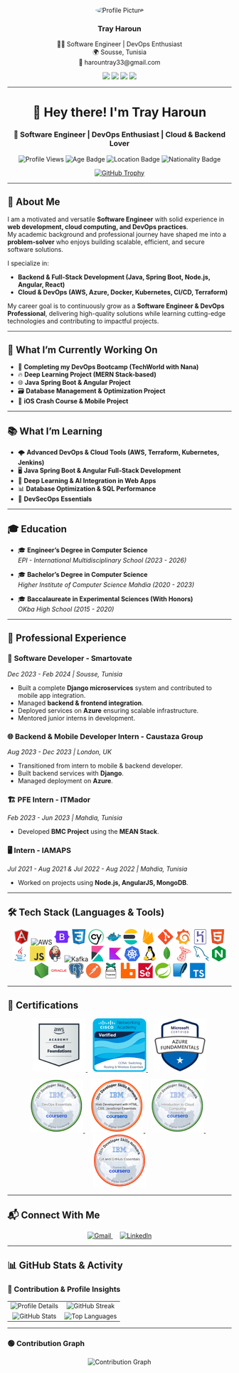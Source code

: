 <p align="center">
  <img src="https://avatars.githubusercontent.com/u/#77052744" width="150" height="150" alt="Profile Picture" style="border-radius: 50%;" />
</p>

<h3 align="center">Tray Haroun</h3>
<p align="center">
  🧑‍💻 Software Engineer | DevOps Enthusiast  
  <br />
  🌍 Sousse, Tunisia  
  <br />
  📩 harountray33@gmail.com  
</p>

<p align="center">
  <a href="mailto:harountray33@gmail.com"><img src="https://img.shields.io/badge/Email-D14836?style=for-the-badge&logo=gmail&logoColor=white"/></a>
  <a href="https://www.linkedin.com/in/tray-haroun-4627a51b9" target="_blank"><img src="https://img.shields.io/badge/LinkedIn-0A66C2?style=for-the-badge&logo=linkedin&logoColor=white"/></a>
  <a href="https://github.com/Haroun2021" target="_blank"><img src="https://img.shields.io/badge/GitHub-181717?style=for-the-badge&logo=github&logoColor=white"/></a>
  <a href="https://leetcode.com/Haroun2021/" target="_blank"><img src="https://img.shields.io/badge/LeetCode-FFA116?style=for-the-badge&logo=leetcode&logoColor=black"/></a>
</p>

---

<h1 align="center">👋 Hey there! I'm Tray Haroun</h1>
<h3 align="center">🚀 Software Engineer | DevOps Enthusiast | Cloud & Backend Lover</h3>

<p align="center">
  <img src="https://komarev.com/ghpvc/?username=haroun2021&label=Profile%20views&color=0e75b6&style=flat" alt="Profile Views" />
  <img src="https://img.shields.io/badge/Age-24-blue" alt="Age Badge" />
  <img src="https://img.shields.io/badge/Location-Mahdia,%20Tunisia-blue" alt="Location Badge" />
  <img src="https://img.shields.io/badge/Nationality-Tunisian-red" alt="Nationality Badge" />
</p>

<p align="center">
  <a href="https://github.com/Haroun2021">
    <img src="https://github-profile-trophy.vercel.app/?username=Haroun2021&theme=flat&no-frame=true&column=7&margin-w=5" alt="GitHub Trophy" />
  </a>
</p>

---

## 🌟 About Me

I am a motivated and versatile **Software Engineer** with solid experience in **web development, cloud computing, and DevOps practices**.  
My academic background and professional journey have shaped me into a **problem-solver** who enjoys building scalable, efficient, and secure software solutions.

I specialize in:
- **Backend & Full-Stack Development (Java, Spring Boot, Node.js, Angular, React)**
- **Cloud & DevOps (AWS, Azure, Docker, Kubernetes, CI/CD, Terraform)**

My career goal is to continuously grow as a **Software Engineer & DevOps Professional**, delivering high-quality solutions while learning cutting-edge technologies and contributing to impactful projects.

---

## 🎯 What I’m Currently Working On

- 🚀 **Completing my DevOps Bootcamp (TechWorld with Nana)**
- 🔥 **Deep Learning Project (MERN Stack-based)**
- 🌐 **Java Spring Boot & Angular Project**
- 🗃️ **Database Management & Optimization Project**
- 📱 **iOS Crash Course & Mobile Project**

---

## 📚 What I’m Learning

- 🌩️ **Advanced DevOps & Cloud Tools (AWS, Terraform, Kubernetes, Jenkins)**
- 🖥️ **Java Spring Boot & Angular Full-Stack Development**
- 🧠 **Deep Learning & AI Integration in Web Apps**
- 📊 **Database Optimization & SQL Performance**
- 🔐 **DevSecOps Essentials**

---

## 🎓 Education

- 🎓 **Engineer’s Degree in Computer Science**  
  *EPI - International Multidisciplinary School (2023 - 2026)*

- 🎓 **Bachelor’s Degree in Computer Science**  
  *Higher Institute of Computer Science Mahdia (2020 - 2023)*

- 🎓 **Baccalaureate in Experimental Sciences (With Honors)**  
  *OKba High School (2015 - 2020)*

---

## 💼 Professional Experience

### 🚀 **Software Developer - Smartovate**
*Dec 2023 - Feb 2024 | Sousse, Tunisia*
- Built a complete **Django microservices** system and contributed to mobile app integration.
- Managed **backend & frontend integration**.
- Deployed services on **Azure** ensuring scalable infrastructure.
- Mentored junior interns in development.

### 🌐 **Backend & Mobile Developer Intern - Caustaza Group**
*Aug 2023 - Dec 2023 | London, UK*
- Transitioned from intern to mobile & backend developer.
- Built backend services with **Django**.
- Managed deployment on **Azure**.

### 🏗️ **PFE Intern - ITMador**
*Feb 2023 - Jun 2023 | Mahdia, Tunisia*
- Developed **BMC Project** using the **MEAN Stack**.

### 🖥️ **Intern - IAMAPS**
*Jul 2021 - Aug 2021 & Jul 2022 - Aug 2022 | Mahdia, Tunisia*
- Worked on projects using **Node.js, AngularJS, MongoDB**.

---

## 🛠️ Tech Stack (Languages & Tools)

<p align="center">
  <!-- Languages -->
  <img src="https://raw.githubusercontent.com/devicons/devicon/master/icons/angularjs/angularjs-original.svg" alt="Angular" width="35" />
  <img src="https://raw.githubusercontent.com/devicons/devicon/master/icons/aws/aws-original.svg" alt="AWS" width="35" />
  <img src="https://raw.githubusercontent.com/devicons/devicon/master/icons/bootstrap/bootstrap-plain.svg" alt="Bootstrap" width="35" />
  <img src="https://raw.githubusercontent.com/devicons/devicon/master/icons/css3/css3-original.svg" alt="CSS3" width="35" />
  <img src="https://raw.githubusercontent.com/devicons/devicon/master/icons/cypressio/cypressio-original.svg" alt="Cypress" width="35" />
  <img src="https://raw.githubusercontent.com/devicons/devicon/master/icons/docker/docker-original.svg" alt="Docker" width="35" />
  <img src="https://raw.githubusercontent.com/devicons/devicon/master/icons/elasticsearch/elasticsearch-original.svg" alt="Elasticsearch" width="35" />
  <img src="https://raw.githubusercontent.com/devicons/devicon/master/icons/firebase/firebase-plain.svg" alt="Firebase" width="35" />
  <img src="https://raw.githubusercontent.com/devicons/devicon/master/icons/git/git-original.svg" alt="Git" width="35" />
  <img src="https://raw.githubusercontent.com/devicons/devicon/master/icons/grafana/grafana-original.svg" alt="Grafana" width="35" />
  <img src="https://raw.githubusercontent.com/devicons/devicon/master/icons/heroku/heroku-original.svg" alt="Heroku" width="35" />
  <img src="https://raw.githubusercontent.com/devicons/devicon/master/icons/html5/html5-original.svg" alt="HTML5" width="35" />
  <img src="https://raw.githubusercontent.com/devicons/devicon/master/icons/java/java-original.svg" alt="Java" width="35" />
  <img src="https://raw.githubusercontent.com/devicons/devicon/master/icons/javascript/javascript-original.svg" alt="JavaScript" width="35" />
  <img src="https://raw.githubusercontent.com/devicons/devicon/master/icons/jenkins/jenkins-original.svg" alt="Jenkins" width="35" />
  <img src="https://raw.githubusercontent.com/devicons/devicon/master/icons/kafka/kafka-original.svg" alt="Kafka" width="35" />
  <img src="https://raw.githubusercontent.com/devicons/devicon/master/icons/kibana/kibana-original.svg" alt="Kibana" width="35" />
  <img src="https://raw.githubusercontent.com/devicons/devicon/master/icons/kotlin/kotlin-original.svg" alt="Kotlin" width="35" />
  <img src="https://raw.githubusercontent.com/devicons/devicon/master/icons/kubernetes/kubernetes-plain.svg" alt="Kubernetes" width="35" />
  <img src="https://raw.githubusercontent.com/devicons/devicon/master/icons/linux/linux-original.svg" alt="Linux" width="35" />
  <img src="https://raw.githubusercontent.com/devicons/devicon/master/icons/mongodb/mongodb-original.svg" alt="MongoDB" width="35" />
  <img src="https://raw.githubusercontent.com/devicons/devicon/master/icons/microsoftsqlserver/microsoftsqlserver-plain.svg" alt="SQL Server" width="35" />
  <img src="https://raw.githubusercontent.com/devicons/devicon/master/icons/mysql/mysql-original.svg" alt="MySQL" width="35" />
  <img src="https://raw.githubusercontent.com/devicons/devicon/master/icons/nginx/nginx-original.svg" alt="Nginx" width="35" />
  <img src="https://raw.githubusercontent.com/devicons/devicon/master/icons/nodejs/nodejs-original.svg" alt="Node.js" width="35" />
  <img src="https://raw.githubusercontent.com/devicons/devicon/master/icons/oracle/oracle-original.svg" alt="Oracle" width="35" />
  <img src="https://raw.githubusercontent.com/devicons/devicon/master/icons/postgresql/postgresql-original.svg" alt="PostgreSQL" width="35" />
  <img src="https://raw.githubusercontent.com/devicons/devicon/master/icons/postman/postman-original.svg" alt="Postman" width="35" />
  <img src="https://raw.githubusercontent.com/devicons/devicon/master/icons/puppeteer/puppeteer-original.svg" alt="Puppeteer" width="35" />
  <img src="https://raw.githubusercontent.com/devicons/devicon/master/icons/rabbitmq/rabbitmq-original.svg" alt="RabbitMQ" width="35" />
  <img src="https://raw.githubusercontent.com/devicons/devicon/master/icons/selenium/selenium-original.svg" alt="Selenium" width="35" />
  <img src="https://raw.githubusercontent.com/devicons/devicon/master/icons/spring/spring-original.svg" alt="Spring" width="35" />
  <img src="https://raw.githubusercontent.com/devicons/devicon/master/icons/sqlite/sqlite-original.svg" alt="SQLite" width="35" />
  <img src="https://raw.githubusercontent.com/devicons/devicon/master/icons/typescript/typescript-original.svg" alt="TypeScript" width="35" />
</p>

---

## 📜 Certifications

<p align="center">
  <a href="https://www.credly.com/badges/6468b57d-17d7-43da-ae1e-750dbb9ecc08/public_url" target="_blank">
    <img src="assets/aws-academy-graduate-aws-academy-cloud-foundations.png" alt="AWS Cloud Foundations" width="120" />
  </a>
  &nbsp;&nbsp;
  <a href="https://www.credly.com/badges/d779557b-0ffe-4810-ba6c-e6d419087378/public_url" target="_blank">
    <img src="assets/ccna-switching-routing-and-wireless-essentials.1.png" alt="Cisco CCNA" width="120" />
  </a>
  &nbsp;&nbsp;
  <a href="https://www.credly.com/badges/b5a7d2fe-9bbf-48b5-aafd-3c8883a7af2f/public_url" target="_blank">
    <img src="assets/microsoft-certified-azure-fundamentals (1).png" alt="Azure Fundamentals" width="120" />
  </a>
</p>

<p align="center">
  <a href="https://www.credly.com/badges/1b97c21a-9589-4622-8f6e-2c1937b98188/public_url" target="_blank">
    <img src="assets/devops-essentials.2.png" alt="IBM DevOps Essentials" width="120" />
  </a>
  &nbsp;&nbsp;
  <a href="https://www.credly.com/badges/2c3090bc-b157-46c9-b79c-973a6df952ff/public_url" target="_blank">
    <img src="assets/web-development-with-html-css-javascript-essentials.png" alt="IBM Web Development Essentials" width="120" />
  </a>
  &nbsp;&nbsp;
  <a href="https://www.credly.com/badges/0516ccb8-afc0-4b98-8c00-c1a0b5a636c1/public_url" target="_blank">
    <img src="assets/introduction-to-cloud-computing.png" alt="IBM Cloud Computing" width="120" />
  </a>
  &nbsp;&nbsp;
  <a href="https://www.credly.com/badges/ae7b2dd7-d0ce-4f30-885d-8301ce58dac7/public_url" target="_blank">
    <img src="assets/git-and-github-essentials.1.png" alt="IBM Git & GitHub Essentials" width="120" />
  </a>
</p>

---
## 📬 Connect With Me

<p align="center">
  <a href="mailto:harountray33@gmail.com" target="_blank">
    <img src="https://img.icons8.com/color/48/000000/gmail-new.png" width="35" alt="Gmail" />
  </a>
  &nbsp;&nbsp;&nbsp;
  <a href="https://www.linkedin.com/in/tray-haroun-4627a51b9" target="_blank">
    <img src="https://img.icons8.com/color/48/000000/linkedin.png" width="35" alt="LinkedIn" />
  </a>
</p>


---
## 📊 GitHub Stats & Activity

### 🎯 Contribution & Profile Insights


<table align="center">
  <tr>
    <td align="center">
      <img src="https://github-profile-summary-cards.vercel.app/api/cards/profile-details?username=Haroun2021&theme=tokyonight" alt="Profile Details" />
    </td>
    <td align="center">
      <img src="https://github-readme-streak-stats.herokuapp.com/?user=Haroun2021&theme=tokyonight" alt="GitHub Streak" />
    </td>
  </tr>
  <tr>
    <td align="center">
      <img src="https://github-readme-stats.vercel.app/api?username=Haroun2021&show_icons=true&theme=tokyonight" alt="GitHub Stats" />
    </td>
    <td align="center">
      <img src="https://github-readme-stats.vercel.app/api/top-langs/?username=Haroun2021&layout=compact&theme=tokyonight" alt="Top Languages" />
    </td>
  </tr>
</table>

---


### 🟢 Contribution Graph 

<p align="center">
  <img src="https://github-contributions-api.deno.dev/Haroun2021.svg" alt="Contribution Graph" />
</p>






